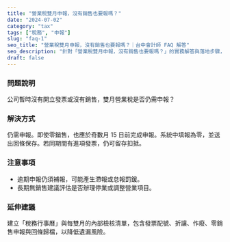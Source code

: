 ```yaml
---
title: "營業稅雙月申報，沒有銷售也要報嗎？"
date: "2024-07-02"
category: "tax"
tags: ["稅務", "申報"]
slug: "faq-1"
seo_title: "營業稅雙月申報，沒有銷售也要報嗎？｜台中會計師 FAQ 解答"
seo_description: "針對「營業稅雙月申報，沒有銷售也要報嗎？」的實務解答與落地步驟，由霍爾果斯會計師事務所整理。"
draft: false
---
```




### 問題說明
公司暫時沒有開立發票或沒有銷售，雙月營業稅是否仍需申報？

### 解決方式
仍需申報。即使零銷售，也應於奇數月 15 日前完成申報。系統中填報為零，並送出回條保存。若同期間有進項發票，仍可留存扣抵。

### 注意事項
- 逾期申報仍須補報，可能產生滯報或怠報罰鍰。
- 長期無銷售建議評估是否辦理停業或調整營業項目。

### 延伸建議
建立「稅務行事曆」與每雙月的內部檢核清單，包含發票配號、折讓、作廢、零銷售申報與回條歸檔，以降低遺漏風險。



